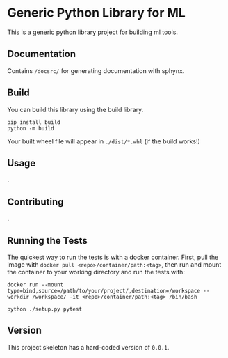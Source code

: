 # Generic Python Library for ML
This is a generic python library project for building ml tools.

 ## Documentation
 Contains `/docsrc/` for generating documentation with sphynx.

## Build
You can build this library using the build library.
```
pip install build
python -m build
```
Your built wheel file will appear in `./dist/*.whl` (if the build works!)

## Usage 
.


## Contributing
.

## Running the Tests
The quickest way to run the tests is with a docker container. First, pull the image with `docker pull <repo>/container/path:<tag>`, then run and mount the container to your working directory and run the tests with:

```
docker run --mount type=bind,source=/path/to/your/project/,destination=/workspace --workdir /workspace/ -it <repo>/container/path:<tag> /bin/bash

python ./setup.py pytest
```

## Version
This project skeleton has a hard-coded version of `0.0.1`.
 